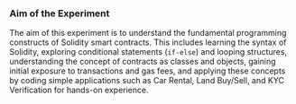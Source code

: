 ### Aim of the Experiment

The aim of this experiment is to understand the fundamental programming constructs of Solidity smart contracts. This includes learning the syntax of Solidity, exploring conditional statements (`if-else`) and looping structures, understanding the concept of contracts as classes and objects, gaining initial exposure to transactions and gas fees, and applying these concepts by coding simple applications such as Car Rental, Land Buy/Sell, and KYC Verification for hands-on experience.
